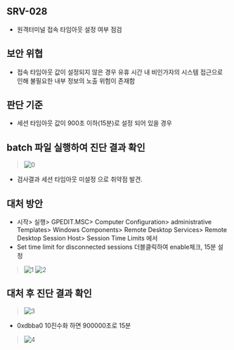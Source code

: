 ## SRV-028
- 원격터미널 접속 타임아웃 설정 여부 점검

## 보안 위협
- 접속 타임아웃 값이 설정되지 않은 경우 유휴 시간 내 비인가자의 시스템 접근으로 인해 불필요한 내부 정보의 노출 위험이 존재함

## 판단 기준
- 세션 타임아웃 값이 900초 이하(15분)로 설정 되어 있을 경우 


## batch 파일 실행하여 진단 결과 확인
> ![0](https://github.com/hanmin0512/batch_SRV-028/assets/37041208/5bb44535-5ffe-4cc3-ba48-2ebb4e062f84)

- 검사결과 세션 타임아웃 미설정 으로 취약점 발견.

## 대처 방안
- 시작> 실행> GPEDIT.MSC> Computer Configuration> administrative Templates> Windows Components> Remote Desktop Services> Remote Desktop Session Host> Session Time Limits 에서
-  Set time limit for disconnected sessions 더블클릭하여 enable체크, 15분 설정
> ![1](https://github.com/hanmin0512/batch_SRV-028/assets/37041208/23f2b71a-f65f-43e5-855b-520538dfa9e1)
> ![2](https://github.com/hanmin0512/batch_SRV-028/assets/37041208/e8f11169-706a-48bc-aa62-8e43279bf2de)

## 대처 후 진단 결과 확인
> ![3](https://github.com/hanmin0512/batch_SRV-028/assets/37041208/c52fbfef-6849-42df-9e19-1294ac9a6622)
- 0xdbba0 10진수화 하면 900000초로 15분

>![4](https://github.com/hanmin0512/batch_SRV-028/assets/37041208/e429d678-ff00-4d9f-a2be-1c1d7ed50667)



